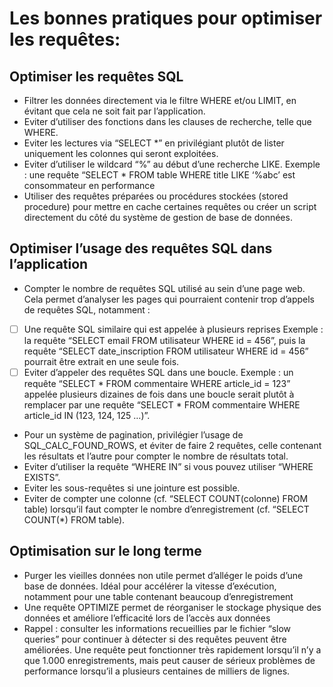 # Les bonnes pratiques pour optimiser les requêtes:
## Optimiser les requêtes SQL
- Filtrer les données directement via le filtre WHERE et/ou LIMIT, en évitant que cela ne soit fait par l’application.
- Eviter d’utiliser des fonctions dans les clauses de recherche, telle que WHERE.
- Eviter les lectures via “SELECT *” en privilégiant plutôt de lister uniquement les colonnes qui seront exploitées.
- Eviter d’utiliser le wildcard “%” au début d’une recherche LIKE.
    Exemple : une requête “SELECT * FROM table WHERE title LIKE ‘%abc’ est consommateur en performance
- Utiliser des requêtes préparées ou procédures stockées (stored procedure) pour mettre en cache certaines requêtes ou créer un script directement du côté du système de gestion de base de données.

## Optimiser l’usage des requêtes SQL dans l’application
- Compter le nombre de requêtes SQL utilisé au sein d’une page web. Cela permet d’analyser les pages qui pourraient contenir trop d’appels de requêtes SQL, notamment :
- [ ]  Une requête SQL similaire qui est appelée à plusieurs reprises
     Exemple : la requête “SELECT email FROM utilisateur WHERE id = 456”, puis la requête “SELECT date_inscription FROM utilisateur WHERE id = 456” pourrait être extrait en une seule fois.
- [ ] Eviter d’appeler des requêtes SQL dans une boucle.
        Exemple : un requête “SELECT * FROM commentaire WHERE article_id = 123” appelée plusieurs dizaines de fois dans une boucle serait plutôt à remplacer par une requête “SELECT * FROM commentaire WHERE article_id IN (123, 124, 125 …)”.
- Pour un système de pagination, privilégier l’usage de SQL_CALC_FOUND_ROWS, et éviter de faire 2 requêtes, celle contenant les résultats et l’autre pour compter le nombre de résultats total.
- Eviter d’utiliser la requête “WHERE IN” si vous pouvez utiliser “WHERE EXISTS”.
- Eviter les sous-requêtes si une jointure est possible.
- Eviter de compter une colonne (cf. “SELECT COUNT(colonne) FROM table) lorsqu’il faut compter le nombre d’enregistrement (cf. “SELECT COUNT(*) FROM table).


## Optimisation sur le long terme

- Purger les vieilles données non utile permet d’alléger le poids d’une base de données. Idéal pour accélérer la vitesse d’exécution, notamment pour une table contenant beaucoup d’enregistrement
- Une requête OPTIMIZE permet de réorganiser le stockage physique des données et améliore l’efficacité lors de l’accès aux données
- Rappel : consulter les informations recueillies par le fichier “slow queries” pour continuer à détecter si des requêtes peuvent être améliorées. Une requête peut fonctionner très rapidement lorsqu’il n’y a que 1.000 enregistrements, mais peut causer de sérieux problèmes de performance lorsqu’il a plusieurs centaines de milliers de lignes.